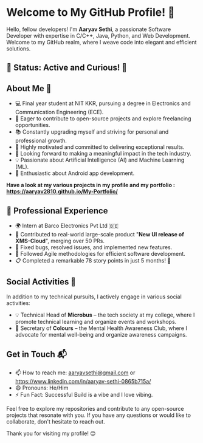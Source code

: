 
# Welcome to My GitHub Profile! 👋

Hello, fellow developers! I'm **Aaryav Sethi**, a passionate Software Developer with expertise in C/C++, Java, Python, and Web Development. Welcome to my GitHub realm, where I weave code into elegant and efficient solutions.

## 🌟 Status: Active and Curious! 🚀

## About Me 🚀

- 💻 Final year student at NIT KKR, pursuing a degree in Electronics and Communication Engineering (ECE).
- 🌱 Eager to contribute to open-source projects and explore freelancing opportunities.
- 📚 Constantly upgrading myself and striving for personal and professional growth.
- 🌟 Highly motivated and committed to delivering exceptional results.
- 🚀 Looking forward to making a meaningful impact in the tech industry.
- 💡 Passionate about Artificial Intelligence (AI) and Machine Learning (ML).
- 📱 Enthusiastic about Android app development.


**Have a look at my various projects in my profile and my portfolio : https://aaryav2810.github.io/My-Portfolio/**

## 💼 Professional Experience
- 🌍 Intern at Barco Electronics Pvt Ltd 🇧🇪
- 🔧 Contributed to real-world large-scale product "**New UI release of XMS-Cloud**", merging over 50 PRs.
- 🐛 Fixed bugs, resolved issues, and implemented new features.
- 🚀 Followed Agile methodologies for efficient software development.
- 📋 Completed a remarkable 78 story points in just 5 months! 🎉

## Social Activities 🌟

In addition to my technical pursuits, I actively engage in various social activities:

- 💡 Technical Head of **Microbus** – the tech society at my college, where I promote technical learning and organize events and workshops.
- 🌈 Secretary of **Colours** – the Mental Health Awareness Club, where I advocate for mental well-being and organize awareness campaigns.

## Get in Touch 📬

- 📫 How to reach me: aaryavsethi@gmail.com or https://www.linkedin.com/in/aaryav-sethi-0865b715a/
- 😄 Pronouns: He/Him
- ⚡ Fun Fact: Successful Build is a vibe and I love vibing.

Feel free to explore my repositories and contribute to any open-source projects that resonate with you. If you have any questions or would like to collaborate, don't hesitate to reach out.

Thank you for visiting my profile! 😊



